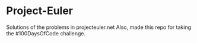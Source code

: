 # Project-Euler
Solutions of the problems in projecteuler.net
Also, made this repo for taking the #100DaysOfCode challenge.
